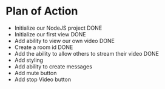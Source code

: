 # Plan of Action

- Initialize our NodeJS project                                 DONE
- Initialize our first view                                     DONE
- Add ability to view our own video                             DONE
- Create a room id                                              DONE
- Add the ability to allow others to stream their video         DONE
- Add styling
- Add ability to create messages
- Add mute button
- Add stop Video button
